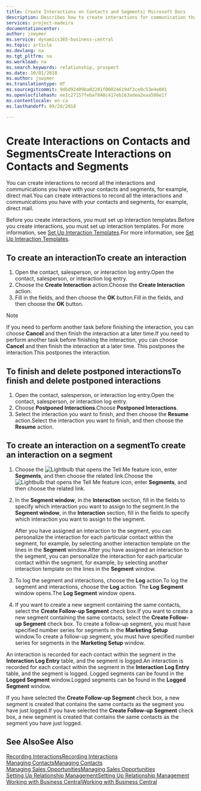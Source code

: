 ```yaml
---
title: Create Interactions on Contacts and Segments| Microsoft Docs
description: Describes how to create interactions for communication that you have with your contacts and segments in Business Central, for example, direct mail.
services: project-madeira
documentationcenter: 
author: jswymer
ms.service: dynamics365-business-central
ms.topic: article
ms.devlang: na
ms.tgt_pltfrm: na
ms.workload: na
ms.search.keywords: relationship, prospect
ms.date: 10/01/2018
ms.author: jswymer
ms.translationtype: HT
ms.sourcegitcommit: 9dbd92409ba02281f008246194f3ce0c53e4e001
ms.openlocfilehash: ee1c27157febaf848c417eb163adea2eaa586e1f
ms.contentlocale: en-ca
ms.lasthandoff: 09/28/2018

---
```

# <a name="create-interactions-on-contacts-and-segments"></a><span data-ttu-id="a0609-103">Create Interactions on Contacts and Segments</span><span class="sxs-lookup"><span data-stu-id="a0609-103">Create Interactions on Contacts and Segments</span></span>
<span data-ttu-id="a0609-104">You can create interactions to record all the interactions and communications you have with your contacts and segments, for example, direct mail.</span><span class="sxs-lookup"><span data-stu-id="a0609-104">You can create interactions to record all the interactions and communications you have with your contacts and segments, for example, direct mail.</span></span>

<span data-ttu-id="a0609-105">Before you create interactions, you must set up interaction templates.</span><span class="sxs-lookup"><span data-stu-id="a0609-105">Before you create interactions, you must set up interaction templates.</span></span> <span data-ttu-id="a0609-106">For more information, see  [Set Up Interaction Templates](marketing-interactions.md).</span><span class="sxs-lookup"><span data-stu-id="a0609-106">For more information, see  [Set Up Interaction Templates](marketing-interactions.md).</span></span>

## <a name="to-create-an-interaction"></a><span data-ttu-id="a0609-107">To create an interaction</span><span class="sxs-lookup"><span data-stu-id="a0609-107">To create an interaction</span></span>
1. <span data-ttu-id="a0609-108">Open the contact, salesperson, or interaction log entry.</span><span class="sxs-lookup"><span data-stu-id="a0609-108">Open the contact, salesperson, or interaction log entry.</span></span>
2. <span data-ttu-id="a0609-109">Choose the **Create Interaction** action.</span><span class="sxs-lookup"><span data-stu-id="a0609-109">Choose the **Create Interaction** action.</span></span>
3. <span data-ttu-id="a0609-110">Fill in the fields, and then choose the **OK** button.</span><span class="sxs-lookup"><span data-stu-id="a0609-110">Fill in the fields, and then choose the **OK** button.</span></span>

> [!NOTE]  
>   <span data-ttu-id="a0609-111">If you need to perform another task before finishing the interaction, you can choose **Cancel** and then finish the interaction at a later time.</span><span class="sxs-lookup"><span data-stu-id="a0609-111">If you need to perform another task before finishing the interaction, you can choose **Cancel** and then finish the interaction at a later time.</span></span> <span data-ttu-id="a0609-112">This postpones the interaction.</span><span class="sxs-lookup"><span data-stu-id="a0609-112">This postpones the interaction.</span></span>

## <a name="to-finish-and-delete-postponed-interactions"></a><span data-ttu-id="a0609-113">To finish and delete postponed interactions</span><span class="sxs-lookup"><span data-stu-id="a0609-113">To finish and delete postponed interactions</span></span>
1. <span data-ttu-id="a0609-114">Open the contact, salesperson, or interaction log entry.</span><span class="sxs-lookup"><span data-stu-id="a0609-114">Open the contact, salesperson, or interaction log entry.</span></span>
2. <span data-ttu-id="a0609-115">Choose **Postponed Interactions**.</span><span class="sxs-lookup"><span data-stu-id="a0609-115">Choose **Postponed Interactions**.</span></span>
3. <span data-ttu-id="a0609-116">Select the interaction you want to finish, and then choose the **Resume** action.</span><span class="sxs-lookup"><span data-stu-id="a0609-116">Select the interaction you want to finish, and then choose the **Resume** action.</span></span>

## <a name="to-create-an-interaction-on-a-segment"></a><span data-ttu-id="a0609-117">To create an interaction on a segment</span><span class="sxs-lookup"><span data-stu-id="a0609-117">To create an interaction on a segment</span></span>
1. <span data-ttu-id="a0609-118">Choose the ![Lightbulb that opens the Tell Me feature](media/ui-search/search_small.png "Tell me what you want to do") icon, enter **Segments**, and then choose the related link.</span><span class="sxs-lookup"><span data-stu-id="a0609-118">Choose the ![Lightbulb that opens the Tell Me feature](media/ui-search/search_small.png "Tell me what you want to do") icon, enter **Segments**, and then choose the related link.</span></span>
2. <span data-ttu-id="a0609-119">In the **Segment window**, in the **Interaction** section, fill in the fields to specify which interaction you want to assign to the segment.</span><span class="sxs-lookup"><span data-stu-id="a0609-119">In the **Segment window**, in the **Interaction** section, fill in the fields to specify which interaction you want to assign to the segment.</span></span>

    <span data-ttu-id="a0609-120">After you have assigned an interaction to the segment, you can personalize the interaction for each particular contact within the segment, for example, by selecting another interaction template on the lines in the **Segment** window.</span><span class="sxs-lookup"><span data-stu-id="a0609-120">After you have assigned an interaction to the segment, you can personalize the interaction for each particular contact within the segment, for example, by selecting another interaction template on the lines in the **Segment** window.</span></span>  
3. <span data-ttu-id="a0609-121">To log the segment and interactions, choose the **Log** action.</span><span class="sxs-lookup"><span data-stu-id="a0609-121">To log the segment and interactions, choose the **Log** action.</span></span> <span data-ttu-id="a0609-122">The **Log Segment** window opens.</span><span class="sxs-lookup"><span data-stu-id="a0609-122">The **Log Segment** window opens.</span></span>
4. <span data-ttu-id="a0609-123">If you want to create a new segment containing the same contacts, select the **Create Follow-up Segment** check box.</span><span class="sxs-lookup"><span data-stu-id="a0609-123">If you want to create a new segment containing the same contacts, select the **Create Follow-up Segment** check box.</span></span> <span data-ttu-id="a0609-124">To create a follow-up segment, you must have specified number series for segments in the **Marketing Setup** window.</span><span class="sxs-lookup"><span data-stu-id="a0609-124">To create a follow-up segment, you must have specified number series for segments in the **Marketing Setup** window.</span></span>

<span data-ttu-id="a0609-125">An interaction is recorded for each contact within the segment in the **Interaction Log Entry** table, and the segment is logged.</span><span class="sxs-lookup"><span data-stu-id="a0609-125">An interaction is recorded for each contact within the segment in the **Interaction Log Entry** table, and the segment is logged.</span></span> <span data-ttu-id="a0609-126">Logged segments can be found in the **Logged Segment** window.</span><span class="sxs-lookup"><span data-stu-id="a0609-126">Logged segments can be found in the **Logged Segment** window.</span></span>

<span data-ttu-id="a0609-127">If you have selected the **Create Follow-up Segment** check box, a new segment is created that contains the same contacts as the segment you have just logged.</span><span class="sxs-lookup"><span data-stu-id="a0609-127">If you have selected the **Create Follow-up Segment** check box, a new segment is created that contains the same contacts as the segment you have just logged.</span></span>

## <a name="see-also"></a><span data-ttu-id="a0609-128">See Also</span><span class="sxs-lookup"><span data-stu-id="a0609-128">See Also</span></span>
[<span data-ttu-id="a0609-129">Recording Interactions</span><span class="sxs-lookup"><span data-stu-id="a0609-129">Recording Interactions</span></span>](marketing-interactions.md)  
[<span data-ttu-id="a0609-130">Managing Contacts</span><span class="sxs-lookup"><span data-stu-id="a0609-130">Managing Contacts</span></span>](marketing-contacts.md)  
[<span data-ttu-id="a0609-131">Managing Sales Opportunities</span><span class="sxs-lookup"><span data-stu-id="a0609-131">Managing Sales Opportunities</span></span>](marketing-manage-sales-opportunities.md)  
[<span data-ttu-id="a0609-132">Setting Up Relationship Management</span><span class="sxs-lookup"><span data-stu-id="a0609-132">Setting Up Relationship Management</span></span>](marketing-setup-marketing.md)  
[<span data-ttu-id="a0609-133">Working with Business Central</span><span class="sxs-lookup"><span data-stu-id="a0609-133">Working with Business Central</span></span>](ui-work-product.md)

